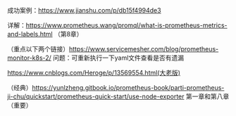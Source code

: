 成功案例：https://www.jianshu.com/p/db15f4994de3

详解：https://www.prometheus.wang/promql/what-is-prometheus-metrics-and-labels.html （第8章）


（重点以下两个链接）https://www.servicemesher.com/blog/prometheus-monitor-k8s-2/
问题：可重新执行一下yaml文件查看是否有遗漏

https://www.cnblogs.com/Heroge/p/13569554.html(大老版)


（经典）https://yunlzheng.gitbook.io/prometheus-book/parti-prometheus-ji-chu/quickstart/prometheus-quick-start/use-node-exporter
第一章和第八章（重要）
